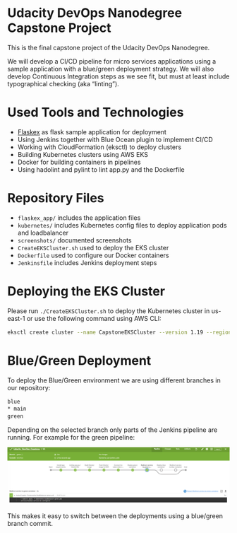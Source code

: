 # Udacity DevOps Nanodegree Capstone Project

This is the final capstone project of the Udacity DevOps Nanodegree. 

We will develop a CI/CD pipeline for micro services applications using a sample application with a blue/green deployment strategy. We will also develop Continuous Integration steps as we see fit, but must at least include typographical checking (aka “linting”).

# Used Tools and Technologies

* [Flaskex](https://github.com/anfederico/flaskex) as flask sample application for deployment
* Using Jenkins together with Blue Ocean plugin to implement CI/CD
* Working with CloudFormation (eksctl) to deploy clusters
* Building Kubernetes clusters using AWS EKS
* Docker for building containers in pipelines
* Using hadolint and pylint to lint app.py and the Dockerfile

# Repository Files

* `flaskex_app/` includes the application files
* `kubernetes/` includes Kubernetes config files to deploy application pods and loadbalancer
* `screenshots/` documented screenshots
* `CreateEKSCluster.sh` used to deploy the EKS cluster
* `Dockerfile` used to configure our Docker containers
* `Jenkinsfile` includes Jenkins deployment steps 

# Deploying the EKS Cluster

Please run `./CreateEKSCluster.sh` to deploy the Kubernetes cluster in us-east-1 or use the following command using AWS CLI:

```sh 
eksctl create cluster --name CapstoneEKSCluster --version 1.19 --region us-east-1 --nodegroup-name capstone-nodes --node-type t2.micro --nodes 2 --nodes-min 1 --nodes-max 4 --node-ami auto --zones us-east-1a --zones us-east-1b --zones us-east-1c
```

# Blue/Green Deployment

To deploy the Blue/Green environment we are using different branches in our repository:

```sh
blue
* main
green
```

Depending on the selected branch only parts of the Jenkins pipeline are running. For example for the green pipeline:


![Green Pipeline](./screenshots/greenpipeline.PNG)

This makes it easy to switch between the deployments using a blue/green branch commit. 